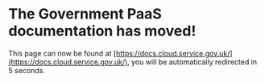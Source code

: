 # The Government PaaS documentation has moved!
This page can now be found at [https://docs.cloud.service.gov.uk/](https://docs.cloud.service.gov.uk/), you will be automatically redirected in 5 seconds.